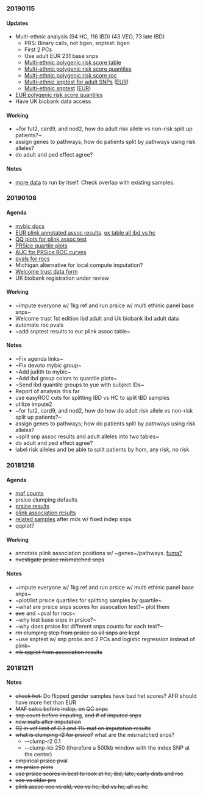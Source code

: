 ### 20190115

#### Updates
* Multi-ethnic analysis (94 HC, 116 IBD) (43 VEO, 73 late IBD)
    * PRS: Binary calls, not bgen, snptest: bgen
    * First 2 PCs
    * Use adult EUR 231 base snps
    * [Multi-ethnic polygenic risk score table](tables/prs.tpop.md)
    * [Multi-ethnic polygenic risk score quantiles](plots/all.tpop.prs.quantiles.png)
    * [Multi-ethnic polygenic risk score roc](plots/all.tpop.prs.roc.png)
    * [Multi-ethnic snptest for adult SNPs](tables/adult.all.tpop.assoc.csv) ([EUR](tables/adult.all.eur.assoc.csv))
    * [Multi-ethnic snptest](tables/ped.all.tpop.assoc.csv) ([EUR](tables/ped.all.eur.assoc.csv))
* [EUR polygenic risk score quantiles](plots/all.eur.prs.quantiles.png)
* Have UK biobank data access

#### Working
* ~for fut2, card9, and nod2, how do adult risk allele vs non-risk split up patients?~
* assign genes to pathways; how do patients split by pathways using risk alleles?
* do adult and ped effect agree?

#### Notes
* [more data](https://mail.google.com/mail/u/0/#inbox/FMfcgxwBVDKqJbCSJrRCzNkLHvWCjNGc) to run by itself. Check overlap with existing samples.

### 20190108

#### Agenda
* [mybic docs](http://mybic.chop.edu/labs/devoto_lab/ibd-gwas/)
* [EUR plink annotated assoc results](http://mybic.chop.edu/labs/devoto_lab/ibd-gwas/). [ex table all ibd vs hc](tables/all.eur.assoc.csv)
* [QQ plots for plink assoc test](https://github.com/samesense/ibd-gwas/blob/master/writeup/methods.md#associations)
* [PRSice quartile plots](https://github.com/samesense/ibd-gwas/blob/master/writeup/methods.md#polygenic-risk-score)
* [AUC for PRSice ROC curves](https://github.com/samesense/ibd-gwas/blob/master/writeup/tables/prs.md)
* [pvals for rocs](https://github.com/samesense/ibd-gwas/blob/master/writeup/methods.md#polygenic-risk-score)
* Michigan alternative for local compute imputation?
* [Welcome trust data form](https://www.dropbox.com/s/u60f4i2uhh7jtmc/Screenshot%202019-01-08%2014.15.14.png?dl=0)
* UK biobank registration under review

#### Working
* ~impute everyone w/ 1kg ref and run prsice w/ multi ethinic panel base snps~
* Welcome trust 1st edition ibd adult and Uk biobank ibd adult data
* automate roc pvals
* ~add snptest results to eur plink assoc table~

#### Notes
* ~Fix agenda links~
* ~Fix devoto mybic group~
* ~Add judith to mybic~
* ~Add ibd group colors to quantile plots~
* ~Send ibd quantile groups to yue with subject IDs~
* Report of analysis this far
* use easyROC cuts for splitting IBD vs HC to split IBD samples
* utilize impute2
* ~for fut2, card9, and nod2, how do how do adult risk allele vs non-risk split up patients?~
* assign genes to pathways; how do patients split by pathways using risk alleles?
* ~split snp assoc results and adult alleles into two tables~
* do adult and ped effect agree?
* label risk alleles and be able to split patients by hom, any risk, no risk

### 20181218

#### Agenda
* [maf counts](tables/maf.md)
* prsice clumping defaults
* [prsice results](methods.md#polygenic-risk-score)
* [plink association results](methods.md#associations)
* [related samples](log.md#20181217) after mds w/ fixed indep snps
* qqplot?

#### Working
* annotate plink association positions w/ ~genes~/pathways. [fuma?](https://www.nature.com/articles/s41467-017-01261-5)
* ~~nvestigate prsice mismatched snps~~

#### Notes
* ~impute everyone w/ 1kg ref and run prsice w/ multi ethinic panel base snps~
* ~plot/list prsice quartiles for splitting samples by quartile~
* ~what are prsice snps scores for assocation test?~ plot them
* ~~auc~~ and ~pval for rocs~
* ~why lost base snps in prsice?~
* ~why does prsice list different snps counts for each test?~
* ~~rm clumping step from prsice so all snps are kept~~
* ~use snptest w/ snp probs and 2 PCs and logistic regression instead of plink~
* ~~mk qqplot from association results~~

### 20181211

#### Notes
* ~~check het.~~ Do flipped gender samples have bad het scores? AFR should have more het than EUR
* ~~MAF calcs before indep, on QC snps~~
* ~~snp count before imputing~~, ~~and # of imputed snps~~
* ~~new mafs after imputation~~
* ~~R2 in vcf limit of 0.3 and 1% maf on imputation results~~
* ~~what is clumping r2 for prsice?~~ what are the mismatched snps?
    * --clump-r2 0.1
    * --clump-kb 250 (therefore a 500kb window with the index SNP at the center)
* ~~empirical prsice pval~~
* ~~rm prsice plots~~
* ~~use prsice scores in best to look at hc, ibd, late, early dists and roc~~
* ~~veo vs older prs~~
* ~~plink assoc veo vs old, veo vs hc, ibd vs hc, all vs hc~~

